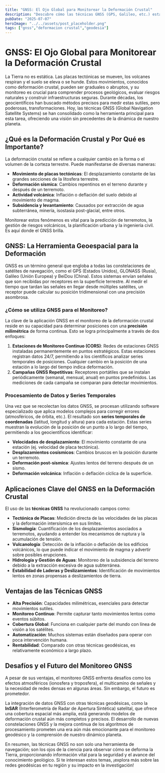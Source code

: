 ```yaml
---
title: "GNSS: El Ojo Global para Monitorear la Deformación Crustal"
description: "Descubre cómo las técnicas GNSS (GPS, Galileo, etc.) están revolucionando el monitoreo de la deformación crustal, desde el movimiento de placas tectónicas hasta la actividad volcánica, ofreciendo precisión milimétrica para entender nuestro planeta dinámico."
pubDate: "2025-07-07"
heroImage: "../../assets/post_placeholder.png"
tags: ["gnss","deformacion crustal","geodesia"]
---
```



# GNSS: El Ojo Global para Monitorear la Deformación Crustal

La Tierra no es estática. Las placas tectónicas se mueven, los volcanes respiran y el suelo se eleva o se hunde. Estos movimientos, conocidos como deformación crustal, pueden ser graduales o abruptos, y su monitoreo es crucial para comprender procesos geológicos, evaluar riesgos naturales y construir infraestructuras seguras. Durante décadas, los geocientíficos han buscado métodos precisos para medir estas sutiles, pero poderosas, transformaciones. Hoy, las técnicas GNSS (Global Navigation Satellite Systems) se han consolidado como la herramienta principal para esta tarea, ofreciendo una visión sin precedentes de la dinámica de nuestro planeta.

## ¿Qué es la Deformación Crustal y Por Qué es Importante?

La deformación crustal se refiere a cualquier cambio en la forma o el volumen de la corteza terrestre. Puede manifestarse de diversas maneras:

*   **Movimiento de placas tectónicas**: El desplazamiento constante de las grandes secciones de la litosfera terrestre.
*   **Deformación sísmica**: Cambios repentinos en el terreno durante y después de un terremoto.
*   **Actividad volcánica**: Inflación o deflación del suelo debido al movimiento de magma.
*   **Subsidencia y levantamiento**: Causados por extracción de agua subterránea, minería, isostasia post-glacial, entre otros.

Monitorear estos fenómenos es vital para la predicción de terremotos, la gestión de riesgos volcánicos, la planificación urbana y la ingeniería civil. Es aquí donde el GNSS brilla.

## GNSS: La Herramienta Geoespacial para la Deformación

GNSS es un término general que engloba a todas las constelaciones de satélites de navegación, como el GPS (Estados Unidos), GLONASS (Rusia), Galileo (Unión Europea) y BeiDou (China). Estos sistemas envían señales que son recibidas por receptores en la superficie terrestre. Al medir el tiempo que tardan las señales en llegar desde múltiples satélites, un receptor puede calcular su posición tridimensional con una precisión asombrosa.

### ¿Cómo se utiliza GNSS para el Monitoreo?

La clave de la aplicación GNSS en el monitoreo de la deformación crustal reside en su capacidad para determinar posiciones con una **precisión milimétrica** de forma continua. Esto se logra principalmente a través de dos enfoques:

1.  **Estaciones de Monitoreo Continuo (CORS)**: Redes de estaciones GNSS instaladas permanentemente en puntos estratégicos. Estas estaciones registran datos 24/7, permitiendo a los científicos analizar series temporales de posiciones. Cualquier cambio en la posición de una estación a lo largo del tiempo indica deformación.
2.  **Campañas GNSS Repetitivas**: Receptores portátiles que se instalan periódicamente (semanal, mensual, anual) en puntos predefinidos. Las mediciones de cada campaña se comparan para detectar movimientos.

### Procesamiento de Datos y Series Temporales

Una vez que se recolectan los datos GNSS, se procesan utilizando software especializado que aplica modelos complejos para corregir errores (atmosféricos, de órbita, etc.). El resultado son **series temporales de coordenadas** (latitud, longitud y altura) para cada estación. Estas series muestran la evolución de la posición de un punto a lo largo del tiempo, permitiendo a los geocientíficos identificar:

*   **Velocidades de desplazamiento**: El movimiento constante de una estación (ej. velocidad de placa tectónica).
*   **Desplazamientos cosísmicos**: Cambios bruscos en la posición durante un terremoto.
*   **Deformación post-sísmica**: Ajustes lentos del terreno después de un sismo.
*   **Deformación volcánica**: Inflación o deflación cíclica de la superficie.

## Aplicaciones Clave del GNSS en la Deformación Crustal

El uso de las **técnicas GNSS** ha revolucionado campos como:

*   **Tectónica de Placas**: Medición directa de las velocidades de las placas y la deformación intersísmica en sus límites.
*   **Sismología**: Cuantificación de los desplazamientos asociados a terremotos, ayudando a entender los mecanismos de ruptura y la acumulación de tensión.
*   **Vulcanología**: Detección de la inflación o deflación de los edificios volcánicos, lo que puede indicar el movimiento de magma y advertir sobre posibles erupciones.
*   **Hidrología y Gestión de Aguas**: Monitoreo de la subsidencia del terreno debido a la extracción excesiva de agua subterránea.
*   **Estabilidad de Laderas y Deslizamientos**: Identificación de movimientos lentos en zonas propensas a deslizamientos de tierra.

## Ventajas de las Técnicas GNSS

*   **Alta Precisión**: Capacidades milimétricas, esenciales para detectar movimientos sutiles.
*   **Monitoreo Continuo**: Permite capturar tanto movimientos lentos como eventos súbitos.
*   **Cobertura Global**: Funciona en cualquier parte del mundo con línea de visión a los satélites.
*   **Automatización**: Muchos sistemas están diseñados para operar con poca intervención humana.
*   **Rentabilidad**: Comparado con otras técnicas geodésicas, es relativamente económico a largo plazo.

## Desafíos y el Futuro del Monitoreo GNSS

A pesar de sus ventajas, el monitoreo GNSS enfrenta desafíos como los efectos atmosféricos (ionosfera y troposfera), el multicamino de señales y la necesidad de redes densas en algunas áreas. Sin embargo, el futuro es prometedor.

La integración de datos GNSS con otras técnicas geodésicas, como la **InSAR** (Interferometría de Radar de Apertura Sintética) satelital, que ofrece una cobertura espacial más amplia, está generando modelos de deformación crustal aún más completos y precisos. El desarrollo de nuevas constelaciones GNSS y la mejora continua de los algoritmos de procesamiento prometen una era aún más emocionante para el monitoreo geodésico y la comprensión de nuestro dinámico planeta.

En resumen, las técnicas GNSS no son solo una herramienta de navegación; son los ojos de la ciencia para observar cómo se deforma la Tierra, proporcionando información vital para la seguridad y el avance del conocimiento geológico. Si te interesan estos temas, ¡explora más sobre las redes geodésicas en tu región y su impacto en la investigación!
